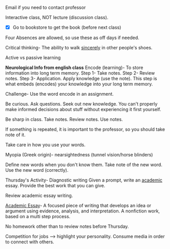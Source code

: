 Email if you need to contact professor

Interactive class, NOT lecture (discussion class). 

- [x] Go to bookstore to get the book (before next class)

Four Absences are allowed, so use these as off days if needed.

Critical thinking- The ability to walk <u>sincerely</u> in other people's shoes.

Active vs passive learning

**Neurological Info from english class**
Encode (learning)- To store information into long term memory.
Step 1- Take notes.
Step 2- Review notes.
Step 3- Application. Apply knowledge (use the note).      This step is what embeds (encodes) your knowledge into your long term memory.

Challenge- Use the word encode in an assignment.

Be curious. Ask questions. Seek out new knowledge. You can't properly make informed decisions about stuff without experiencing it first yourself.

Be sharp in class. Take notes. Review notes. Use notes. 

If something is repeated, it is important to the professor, so you should take note of it. 

Take care in how you use your words.

Myopia (Greek origin)- nearsightedness (tunnel vision/horse blinders)

Define new words when you don't know them. 
Take note of the new word.
Use the new word (correctly).

Thursday's Activity- Diagnostic writing
Given a prompt, write an <u>academic</u> essay.
Provide the best work that you can give.

Review academic essay writing.

<u>Academic Essay</u>- A focused piece of writing that develops an idea or argument using evidence, analysis, and interpretation. A nonfiction work, based on a multi step process. 

No homework other than to review notes before Thursday.

Competition for jobs --> highlight your personality. Consume media in order to connect with others.
